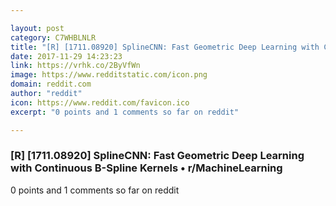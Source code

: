 ```yaml
---

layout: post
category: C7WHBLNLR
title: "[R] [1711.08920] SplineCNN: Fast Geometric Deep Learning with Continuous B-Spline Kernels • r/MachineLearning"
date: 2017-11-29 14:23:23
link: https://vrhk.co/2ByVfWn
image: https://www.redditstatic.com/icon.png
domain: reddit.com
author: "reddit"
icon: https://www.reddit.com/favicon.ico
excerpt: "0 points and 1 comments so far on reddit"

---
```


### [R] [1711.08920] SplineCNN: Fast Geometric Deep Learning with Continuous B-Spline Kernels • r/MachineLearning

0 points and 1 comments so far on reddit